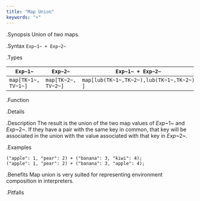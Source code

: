 ```yaml
---
title: "Map Union"
keywords: "+"
---
```


.Synopsis
Union of two maps.

.Syntax
`Exp~1~ + Exp~2~`

.Types

| `Exp~1~`             |  `Exp~2~`             | `Exp~1~ + Exp~2~`                             |
| --- | --- | --- |
| `map[TK~1~, TV~1~]` |  `map[TK~2~, TV~2~]` | `map[lub(TK~1~,TK~2~),lub(TK~1~,TK~2~) ]`   |


.Function

.Details

.Description
The result is the union of the two map values of _Exp_~1~ and _Exp_~2~.
If they have a pair with the same key in common, that key will be associated
in the union with the value associated with that key in _Exp_~2~.

.Examples
```rascal-shell
("apple": 1, "pear": 2) + ("banana": 3, "kiwi": 4);
("apple": 1, "pear": 2) + ("banana": 3, "apple": 4);
```

.Benefits
Map union is very suited for representing environment composition in interpreters.

.Pitfalls

